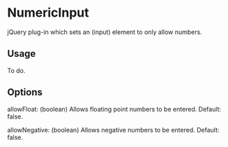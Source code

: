 NumericInput
==============

jQuery plug-in which sets an (input) element to only allow numbers.


Usage
--------------

To do.


Options
--------------

allowFloat: (boolean) Allows floating point numbers to be entered. Default: false.

allowNegative: (boolean) Allows negative numbers to be entered. Default: false.
